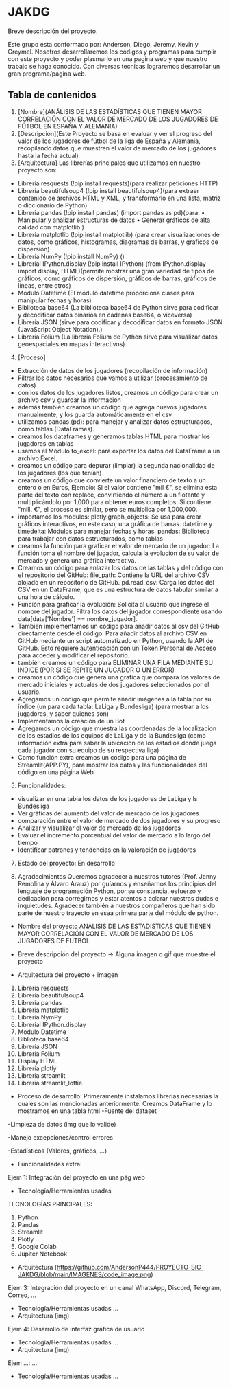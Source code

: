 # JAKDG

Breve descripción del proyecto.

Este grupo esta conformado por: Anderson, Diego, Jeremy, Kevin y Greymel. Nosotros desarrollaremos los codigos y programas para cumplir con este proyecto y poder plasmarlo en una pagina web y que nuestro trabajo se haga conocido. Con diversas tecnicas lograremos desarrollar un gran programa/pagina web.

## Tabla de contenidos

1. [Nombre](ANÁLISIS DE LAS ESTADÍSTICAS QUE TIENEN MAYOR CORRELACIÓN CON EL VALOR DE MERCADO DE LOS JUGADORES DE FÚTBOL EN ESPAÑA Y ALEMANIA)
2. [Descripción](Este Proyecto se basa en evaluar y ver el progreso del valor de los jugadores de fútbol de la liga de España y Alemania, recopilando datos que muestren el valor de mercado de los jugadores hasta la fecha actual)
3. [Arquitectura]
Las librerías principales que utilizamos en nuestro proyecto son:
* Librería resquests (!pip install requests)(para realizar peticiones HTTP)
* Librería beautifulsoup4 (!pip install beautifulsoup4)(para extraer contenido de archivos HTML y XML, y transformarlo en una lista, matriz o diccionario de Python)
* Libreria pandas (!pip install pandas) (import pandas as pd)(para: 
•	Manipular y analizar estructuras de datos 
•	Generar gráficos de alta calidad con matplotlib )
* Librería matplotlib (!pip install matplotlib) (para crear visualizaciones de datos, como gráficos, histogramas, diagramas de barras, y gráficos de dispersión)
* Librería NumPy (!pip install NumPy) ()
* LibreríaI IPython.display (!pip install IPython) (from IPython.display import display, HTML)(permite mostrar una gran variedad de tipos de gráficos, como gráficos de dispersión, gráficos de barras, gráficos de líneas, entre otros)
* Modulo Datetime (El módulo datetime proporciona clases para manipular fechas y horas)
* Biblioteca base64 (La biblioteca base64 de Python sirve para codificar y decodificar datos binarios en cadenas base64, o viceversa)
* Librería JSON (sirve para codificar y decodificar datos en formato JSON (JavaScript Object Notation).)
* Librería Folium (La librería Folium de Python sirve para visualizar datos geoespaciales en mapas interactivos)

4. [Proceso] 
* Extracción de datos de los jugadores (recopilación de información)
* Filtrar los datos necesarios que vamos a utilizar (procesamiento de datos)
* con los datos de los jugadores listos, creamos un código para crear un archivo csv y guardar la información 
* además también creamos un código que agrega nuevos jugadores manualmente, y los guarda automáticamente en el csv
* utilizamos pandas (pd): para manejar y analizar datos estructurados, como tablas (DataFrames).
* creamos los dataframes y generamos tablas HTML para mostrar los jugadores en tablas 
* usamos el Módulo to_excel: para exportar los datos del DataFrame a un archivo Excel.
* creamos un código para depurar (limpiar) la segunda nacionalidad de los jugadores (los que tenían)
* creamos un código que convierte un valor financiero de texto a un entero o en Euros, Ejemplo: Si el valor contiene "mil €", se elimina esta parte del texto con replace, convirtiendo el número a un flotante y multiplicándolo por 1,000 para obtener euros completos.
Si contiene "mill. €", el proceso es similar, pero se multiplica por 1,000,000.
* importamos los modulos: 
plotly.graph_objects: Se usa para crear gráficos interactivos, en este caso, una gráfica de barras.
datetime y timedelta: Módulos para manejar fechas y horas.
pandas: Biblioteca para trabajar con datos estructurados, como tablas
* creamos la función para graficar el valor de mercado de un jugador: La función toma el nombre del jugador, calcula la evolución de su valor de mercado y genera una gráfica interactiva.
* Creamos un código para enlazar los datos de las tablas y del código con el repositorio del GitHub: 
file_path: Contiene la URL del archivo CSV alojado en un repositorio de GitHub.
pd.read_csv: Carga los datos del CSV en un DataFrame, que es una estructura de datos tabular similar a una hoja de cálculo.
* Función para graficar la evolución:
Solicita al usuario que ingrese el nombre del jugador.
Filtra los datos del jugador correspondiente usando data[data['Nombre'] == nombre_jugador].
* Tambien implementamos un código para añadir datos al csv del GitHub directamente desde el código:
Para añadir datos al archivo CSV en GitHub mediante un script automatizado en Python, usando la API de GitHub. Esto requiere autenticación con un Token Personal de Acceso para acceder y modificar el repositorio.
* también creamos un código para ELIMINAR UNA FILA MEDIANTE SU INDICE (POR SI SE REPITE UN JUGADOR O UN ERROR)
* creamos un código que genera una grafica que compara los valores de mercado iniciales y actuales de dos jugadores seleccionados por el usuario.
* Agregamos un código que permite añadir imágenes a la tabla por su índice (un para cada tabla: LaLiga y Bundesliga) (para mostrar a los jugadores, y saber quienes son)
* Implementamos la creación de un Bot
* Agregamos un código que muestra las coordenadas de la localizacion de los estadios de los equipos de LaLiga y de la Bundesliga (como información extra para saber la ubicación de los estadios donde juega cada jugador con su equipo de su respectiva liga)
* Como función extra creamos un código para una página de Streamlit(APP.PY), para mostrar los datos y las funcionalidades del código en una página Web


5. Funcionalidades:
* visualizar en una tabla los datos de los jugadores de LaLiga y ls Bundesliga
* Ver gráficas del aumento del valor de mercado de los jugadores
* comparación entre el valor de mercado de dos jugadores y su progreso
* Analizar y visualizar el valor de mercado de los jugadores
* Evaluar el incremento porcentual del valor de mercado a lo largo del tiempo
* Identificar patrones y tendencias en la valoración de jugadores
7. Estado del proyecto:
En desarrollo

8. Agradecimientos
Queremos agradecer a nuestros tutores (Prof. Jenny Remolina y Álvaro Arauz) por guíarnos y enseñarnos los principios del lenguaje de programación Python, por su constancia, esfuerzo y dedicación para corregirnos y estar atentos a aclarar nuestras dudas e inquietudes. Agradecer también a nuestros compañeros que han sido parte de nuestro trayecto en esaa primera parte del módulo de python. 

* Nombre del proyecto
ANÁLISIS DE LAS ESTADÍSTICAS QUE TIENEN MAYOR CORRELACIÓN CON EL VALOR DE MERCADO DE LOS JUGADORES DE FUTBOL
* Breve descripción del proyecto -> Alguna imagen o gif que muestre el proyecto

* Arquitectura del proyecto + imagen
1. Librería resquests
2. Librería beautifulsoup4 
3. Libreria pandas 
4. Librería matplotlib 
5. Librería NymPy 
6. LibreríaI IPython.display 
7. Modulo Datetime
8. Biblioteca base64
9. Librería JSON
10. Librería Folium
11. Display HTML
12. Libreria plotly
13. Libreria streamlit
14. Libreria streamlit_lottie
* Proceso de desarrollo:
Primeramente instalamos librerias necesarias la cuales son las mencionadas anteriormente.
Creamos DataFrame y lo mostramos en una tabla html 
-Fuente del dataset

-Limpieza de datos (img que lo valide)

-Manejo excepciones/control errores

-Estadísticos (Valores, gráficos, …)

* Funcionalidades extra:

Ejem 1: Integración del proyecto en una pág web
- Tecnología/Herramientas usadas
  
TECNOLOGÍAS PRINCIPALES:
1. Python
2. Pandas
3. Streamlit
4. Plotly
5. Google Colab
6. Jupiter Notebook

- Arquitectura (https://github.com/AndersonP444/PROYECTO-SIC-JAKDG/blob/main/IMAGENES/code_image.png)

Ejem 3: Integración del proyecto en un canal WhatsApp, Discord, Telegram, Correo, …
- Tecnología/Herramientas usadas …
- Arquitectura (img)

Ejem 4: Desarrollo de interfaz gráfica de usuario
- Tecnología/Herramientas usadas …
- Arquitectura (img)

Ejem …: …
- Tecnología/Herramientas usadas …


